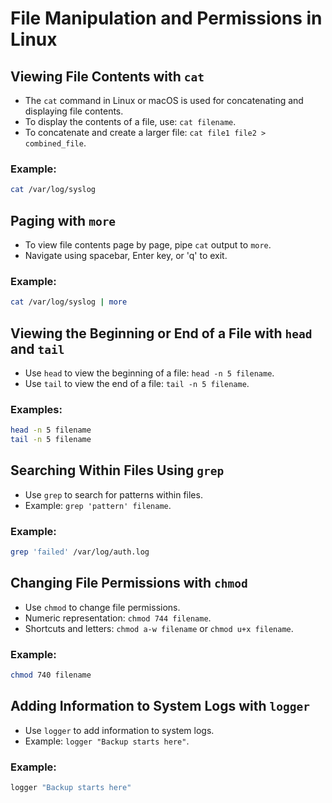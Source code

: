 # File Manipulation and Permissions in Linux

## Viewing File Contents with `cat`

- The `cat` command in Linux or macOS is used for concatenating and displaying file contents.
- To display the contents of a file, use: `cat filename`.
- To concatenate and create a larger file: `cat file1 file2 > combined_file`.
  
### Example:

```bash
cat /var/log/syslog
```

## Paging with `more`

- To view file contents page by page, pipe `cat` output to `more`.
- Navigate using spacebar, Enter key, or 'q' to exit.

### Example:

```bash
cat /var/log/syslog | more
```

## Viewing the Beginning or End of a File with `head` and `tail`

- Use `head` to view the beginning of a file: `head -n 5 filename`.
- Use `tail` to view the end of a file: `tail -n 5 filename`.

### Examples:

```bash
head -n 5 filename
tail -n 5 filename
```

## Searching Within Files Using `grep`

- Use `grep` to search for patterns within files.
- Example: `grep 'pattern' filename`.

### Example:

```bash
grep 'failed' /var/log/auth.log
```

## Changing File Permissions with `chmod`

- Use `chmod` to change file permissions.
- Numeric representation: `chmod 744 filename`.
- Shortcuts and letters: `chmod a-w filename` or `chmod u+x filename`.

### Example:

```bash
chmod 740 filename
```

## Adding Information to System Logs with `logger`

- Use `logger` to add information to system logs.
- Example: `logger "Backup starts here"`.

### Example:

```bash
logger "Backup starts here"
```
